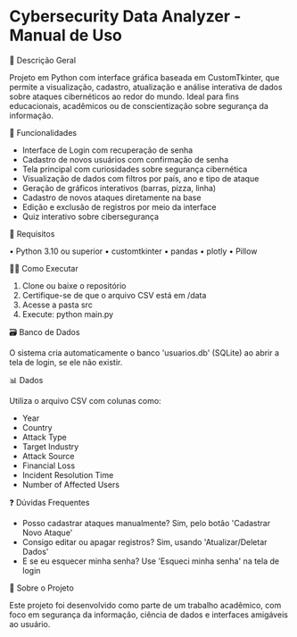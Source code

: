 # Cybersecurity Data Analyzer - Manual de Uso #

🔐 Descrição Geral

Projeto em Python com interface gráfica baseada em CustomTkinter, que permite a visualização, cadastro, atualização e análise interativa de dados sobre ataques cibernéticos ao redor do mundo. Ideal para fins educacionais, acadêmicos ou de conscientização sobre segurança da informação.

🚀 Funcionalidades

* Interface de Login com recuperação de senha
* Cadastro de novos usuários com confirmação de senha
* Tela principal com curiosidades sobre segurança cibernética
* Visualização de dados com filtros por país, ano e tipo de ataque
* Geração de gráficos interativos (barras, pizza, linha)
* Cadastro de novos ataques diretamente na base
* Edição e exclusão de registros por meio da interface
* Quiz interativo sobre cibersegurança

🧰 Requisitos

• Python 3.10 ou superior
• customtkinter
• pandas
• plotly
• Pillow

🧑‍💻 Como Executar

1. Clone ou baixe o repositório
2. Certifique-se de que o arquivo CSV está em /data
3. Acesse a pasta src
4. Execute: python main.py

🗃️ Banco de Dados

O sistema cria automaticamente o banco 'usuarios.db' (SQLite) ao abrir a tela de login, se ele não existir.

📊 Dados

Utiliza o arquivo CSV com colunas como:
- Year
- Country
- Attack Type
- Target Industry
- Attack Source
- Financial Loss
- Incident Resolution Time
- Number of Affected Users

❓ Dúvidas Frequentes

* Posso cadastrar ataques manualmente? Sim, pelo botão 'Cadastrar Novo Ataque'
* Consigo editar ou apagar registros? Sim, usando 'Atualizar/Deletar Dados'
* E se eu esquecer minha senha? Use 'Esqueci minha senha' na tela de login

🧠 Sobre o Projeto

Este projeto foi desenvolvido como parte de um trabalho acadêmico, com foco em segurança da informação, ciência de dados e interfaces amigáveis ao usuário.
